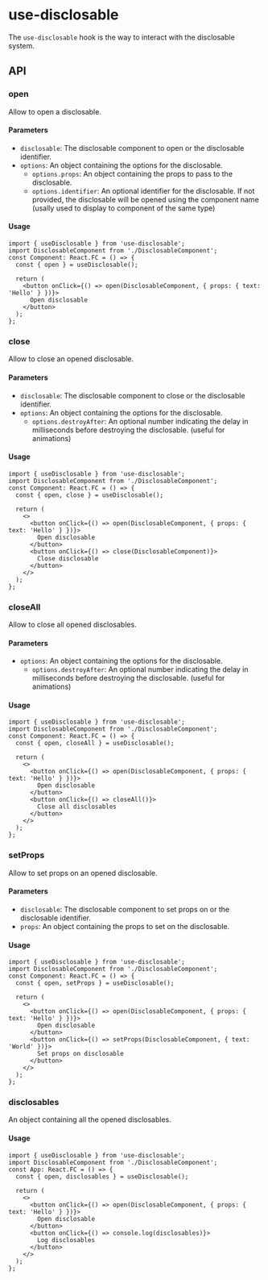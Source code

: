 # use-disclosable

The `use-disclosable` hook is the way to interact with the disclosable system.

## API
### open
Allow to open a disclosable. 
#### Parameters
- `disclosable`: The disclosable component to open or the disclosable identifier.
- `options`: An object containing the options for the disclosable.
  - `options.props`: An object containing the props to pass to the disclosable.
  - `options.identifier`: An optional identifier for the disclosable. If not provided, the disclosable will be opened using the component name (usally used to display to component of the same type)
#### Usage
```tsx filename="MyComponent.tsx"
import { useDisclosable } from 'use-disclosable';
import DisclosableComponent from './DisclosableComponent';
const Component: React.FC = () => {
  const { open } = useDisclosable();

  return (
    <button onClick={() => open(DisclosableComponent, { props: { text: 'Hello' } })}>
      Open disclosable
    </button>
  );
};
```

### close
Allow to close an opened disclosable.
#### Parameters
- `disclosable`: The disclosable component to close or the disclosable identifier.
- `options`: An object containing the options for the disclosable.
  - `options.destroyAfter`: An optional number indicating the delay in milliseconds before destroying the disclosable. (useful for animations)

#### Usage
```tsx filename="MyComponent.tsx"
import { useDisclosable } from 'use-disclosable';
import DisclosableComponent from './DisclosableComponent';
const Component: React.FC = () => {
  const { open, close } = useDisclosable();

  return (
    <>
      <button onClick={() => open(DisclosableComponent, { props: { text: 'Hello' } })}>
        Open disclosable
      </button>
      <button onClick={() => close(DisclosableComponent)}>
        Close disclosable
      </button>
    </>
  );
};
```

### closeAll
Allow to close all opened disclosables.
#### Parameters
- `options`: An object containing the options for the disclosable.
  - `options.destroyAfter`: An optional number indicating the delay in milliseconds before destroying the disclosable. (useful for animations)

#### Usage
```tsx filename="MyComponent.tsx"
import { useDisclosable } from 'use-disclosable';
import DisclosableComponent from './DisclosableComponent';
const Component: React.FC = () => {
  const { open, closeAll } = useDisclosable();

  return (
    <>
      <button onClick={() => open(DisclosableComponent, { props: { text: 'Hello' } })}>
        Open disclosable
      </button>
      <button onClick={() => closeAll()}>
        Close all disclosables
      </button>
    </>
  );
};
```

### setProps
Allow to set props on an opened disclosable.
#### Parameters
- `disclosable`: The disclosable component to set props on or the disclosable identifier.
- `props`: An object containing the props to set on the disclosable.

#### Usage
```tsx filename="MyComponent.tsx"
import { useDisclosable } from 'use-disclosable';
import DisclosableComponent from './DisclosableComponent';
const Component: React.FC = () => {
  const { open, setProps } = useDisclosable();

  return (
    <>
      <button onClick={() => open(DisclosableComponent, { props: { text: 'Hello' } })}>
        Open disclosable
      </button>
      <button onClick={() => setProps(DisclosableComponent, { text: 'World' })}>
        Set props on disclosable
      </button>
    </>
  );
};
```

### disclosables
An object containing all the opened disclosables.

#### Usage
```tsx filename="MyComponent.tsx"
import { useDisclosable } from 'use-disclosable';
import DisclosableComponent from './DisclosableComponent';
const App: React.FC = () => {
  const { open, disclosables } = useDisclosable();

  return (
    <>
      <button onClick={() => open(DisclosableComponent, { props: { text: 'Hello' } })}>
        Open disclosable
      </button>
      <button onClick={() => console.log(disclosables)}>
        Log disclosables
      </button>
    </>
  );
};